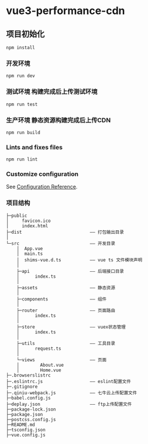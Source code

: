 # vue3-performance-cdn

## 项目初始化
```
npm install
```

### 开发环境
```
npm run dev
```

### 测试环境 构建完成后上传测试环境
```
npm run test
```

### 生产环境 静态资源构建完成后上传CDN
```
npm run build
```

### Lints and fixes files
```
npm run lint
```

### Customize configuration
See [Configuration Reference](https://cli.vuejs.org/config/).    


### 项目结构
```
├─public   
│     favicon.ico   
│     index.html   
├─dist   						—— 打包输出目录    
│        
└─src                           —— 开发目录    
    │  App.vue  
    │  main.ts   
    │  shims-vue.d.ts           —— vue ts 文件模块声明   
    │     
    ├─api                       —— 后端接口目录    
    │      index.ts				   
    │        
    ├─assets                    —— 静态资源    
    │            
    ├─components                —— 组件    
	│
    ├─router                    —— 页面路由    
    │      index.ts    
    │        
    ├─store	                    —— vuex状态管理    
    │      index.ts    
    │        
    ├─utils                     —— 工具目录    
    │      request.ts    
    │        
    └─views                     —— 页面    
    │        About.vue    
    │        Home.vue    
├─.browserslistrc     
├─.eslintrc.js                  —— eslint配置文件    
├─.gitignore    
├─.qiniu-webpack.js             —— 七牛云上传配置文件    
├─babel.config.js     
├─deplay.json                   —— ftp上传配置文件    
├─package-lock.json    
├─package.json   
├─postcss.config.js    
├─README.md    
├─tsconfig.json    
├─vue.config.js    
```